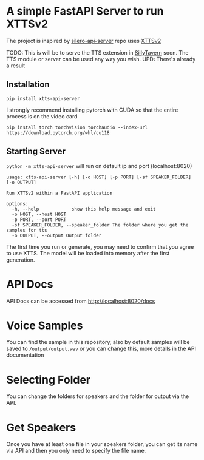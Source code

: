 #  A simple FastAPI Server to run XTTSv2

The project is inspired by [silero-api-server](https://github.com/ouoertheo/silero-api-server)
repo uses [XTTSv2](https://github.com/coqui-ai/TTS)

TODO: This is will be to serve the TTS extension in [SillyTavern](https://github.com/Cohee1207/SillyTavern) soon. The TTS module or server can be used any way you wish.
UPD: There's already a result

## Installation
`pip install xtts-api-server`

I strongly recommend installing pytorch with CUDA so that the entire process is on the video card 

`pip install torch torchvision torchaudio --index-url https://download.pytorch.org/whl/cu118`

## Starting Server
`python -m xtts-api-server` will run on default ip and port (localhost:8020)

```
usage: xtts-api-server [-h] [-o HOST] [-p PORT] [-sf SPEAKER_FOLDER] [-o OUTPUT]

Run XTTSv2 within a FastAPI application

options:
  -h, --help            show this help message and exit
  -o HOST, --host HOST
  -p PORT, --port PORT
  -sf SPEAKER_FOLDER, --speaker_folder The folder where you get the samples for tts
  -o OUTPUT, --output Output folder
```

The first time you run or generate, you may need to confirm that you agree to use XTTS.
The model will be loaded into memory after the first generation.

# API Docs
API Docs can be accessed from [http://localhost:8020/docs](http://localhost:8020/docs)

# Voice Samples
You can find the sample in this repository, also by default samples will be saved to `/output/output.wav` or you can change this, more details in the API documentation

# Selecting Folder
You can change the folders for speakers and the folder for output via the API.

# Get Speakers
Once you have at least one file in your speakers folder, you can get its name via API and then you only need to specify the file name.
